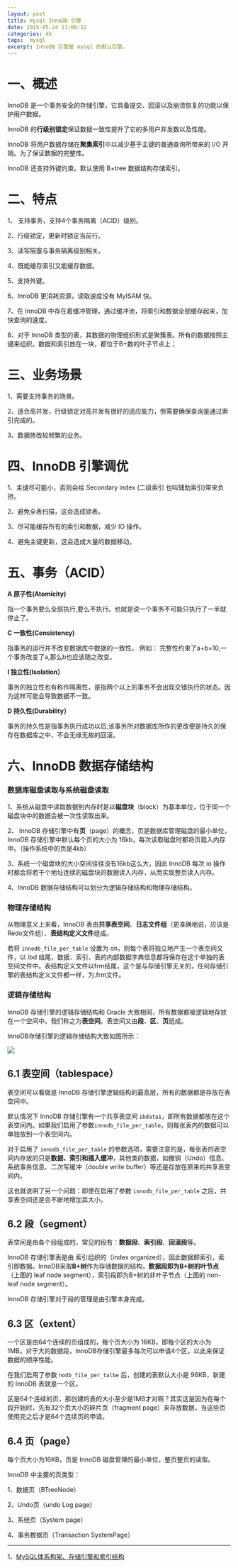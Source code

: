 ```yaml
---
layout: post
title: mysql InnoDB 引擎
date: 2015-05-24 11:08:12
categories: db
tags:  mysql 
excerpt: InnoDB 引擎是 mysql 的默认引擎。
---
```



# 一、概述

InnoDB 是一个事务安全的存储引擎，它具备提交、回滚以及崩溃恢复的功能以保护用户数据。

InnoDB 的**行级别锁定**保证数据一致性提升了它的多用户并发数以及性能。

InnoDB 将用户数据存储在**聚集索引**中以减少基于主键的普通查询所带来的 I/O 开销。为了保证数据的完整性。

InnoDB 还支持外键约束。默认使用 B+tree 数据结构存储索引。

# 二、特点

1、 支持事务，支持4个事务隔离（ACID）级别。

2、行级锁定，更新时锁定当前行。

3、读写阻塞与事务隔离级别相关。

4、既能缓存索引又能缓存数据。

5、支持外键。

6、InnoDB 更消耗资源，读取速度没有 MyISAM 快。

7、在 InnoDB 中存在着缓冲管理，通过缓冲池，将索引和数据全部缓存起来，加快查询的速度。
 
8、对于 InnoDB 类型的表，其数据的物理组织形式是聚簇表。所有的数据按照主键来组织。数据和索引放在一块，都位于B+数的叶子节点上；

# 三、业务场景

1、需要支持事务的场景。

2、适合高并发，行级锁定对高并发有很好的适应能力，但需要确保查询是通过索引完成的。

3、数据修改较频繁的业务。

# 四、InnoDB 引擎调优

1、主键尽可能小，否则会给 Secondary index (二级索引 也叫辅助索引)带来负担。

2、避免全表扫描，这会造成锁表。

3、尽可能缓存所有的索引和数据，减少 IO 操作。

4、避免主键更新，这会造成大量的数据移动。


# 五、事务（ACID）

**A 原子性(Atomicity)** 

指一个事务要么全部执行,要么不执行。也就是说一个事务不可能只执行了一半就停止了。

**C 一致性(Consistency)**

指事务的运行并不改变数据库中数据的一致性。 例如： 完整性约束了a+b=10,一个事务改变了a,那么b也应该随之改变。  

**I 独立性(Isolation）** 

事务的独立性也有称作隔离性，是指两个以上的事务不会出现交错执行的状态。因为这样可能会导致数据不一致。

**D 持久性(Durability）**

事务的持久性是指事务执行成功以后,该事务所对数据库所作的更改便是持久的保存在数据库之中，不会无缘无故的回滚。

# 六、InnoDB 数据存储结构

### 数据库磁盘读取与系统磁盘读取

1、系统从磁盘中读取数据到内存时是以**磁盘块**（block）为基本单位，位于同一个磁盘块中的数据会被一次性读取出来。

2、 InnoDB 存储引擎中有**页**（page）的概念，页是数据库管理磁盘的最小单位，InnoDB 存储引擎中默认每个页的大小为 16kb，每次读取磁盘时都将页载入内存中。（操作系统中的页是4kb）

3、系统一个磁盘块的大小空间往往没有16kb这么大，因此 InnoDB 每次 io 操作时都会将若干个地址连续的磁盘块的数据读入内存，从而实现整页读入内存。

4、InnoDB 数据存储结构可以划分为逻辑存储结构和物理存储结构。

### 物理存储结构

从物理意义上来看，InnoDB 表由**共享表空间**、**日志文件组**（更准确地说，应该是Redo文件组）、**表结构定义文件**组成。

若将 `innodb_file_per_table` 设置为 on，则每个表将独立地产生一个表空间文件，以 ibd 结尾，数据、索引、表的内部数据字典信息都将保存在这个单独的表空间文件中。表结构定义文件以frm结尾，这个是与存储引擎无关的，任何存储引擎的表结构定义文件都一样，为.frm文件。

### 逻辑存储结构

InnoDB 存储引擎的逻辑存储结构和 Oracle 大致相同，所有数据都被逻辑地存放在一个空间中。我们称之为**表空间**。表空间又由**段**、**区**、**页**组成。


InnoDB存储引擎的逻辑存储结构大致如图所示：

![](/assets/db/mysql-2022-09-26_15-23-26.png)


## 6.1 表空间（tablespace）

表空间可以看做是 InnoDB 存储引擎逻辑结构的最高层，所有的数据都是存放在表空间中。

默认情况下 InnoDB 存储引擎有一个共享表空间 `ibdata1`，即所有数据都放在这个表空间内。如果我们启用了参数`innodb_file_per_table`，则每张表内的数据可以单独放到一个表空间内。

对于启用了 `innodb_file_per_table` 的参数选项，需要注意的是，每张表的表空间内存放的只是**数据、索引和插入缓冲**，其他类的数据，如撤销（Undo）信息、系统事务信息、二次写缓冲（double write buffer）等还是存放在原来的共享表空间内。

这也就说明了另一个问题：即使在启用了参数 `innodb_file_per_table` 之后，共享表空间还是会不断地增加其大小。

## 6.2 段（segment）

表空间是由各个段组成的，常见的段有：**数据段**、**索引段**、**回滚段**等。

InnoDB 存储引擎表是由 索引组织的（index organized），因此数据即索引，索引即数据。InnoDB采取**B+树**作为存储数据的结构，**数据段即为B+树的叶节点**（上图的 leaf node segment），索引段即为B+树的非叶子节点（上图的 non-leaf node segment）。

InnoDB 存储引擎对于段的管理是由引擎本身完成。

## 6.3 区（extent）

一个区是由64个连续的页组成的，每个页大小为 16KB，即每个区的大小为 1MB。对于大的数据段，InnoDB存储引擎最多每次可以申请4个区，以此来保证数据的顺序性能。

在我们启用了参数 `nodb_file_per_talbe` 后，创建的表默认大小是 96KB，新建的 InnoDB 表就是一个区。

区是64个连续的页，那创建的表的大小至少是1MB才对啊？其实这是因为在每个段开始时，先有32个页大小的碎片页（fragment page）来存放数据，当这些页使用完之后才是64个连续页的申请。

## 6.4 页（page）

每个页大小为16KB，页是 InnoDB 磁盘管理的最小单位，整页整页的读取。

InnoDB 中主要的页类型：

1、数据页（BTreeNode）

2、Undo页（undo Log page）

3、系统页（System page）

4、事务数据页（Transaction SystemPage）


---
1、[MySQL体系构架、存储引擎和索引结构](https://zhuanlan.zhihu.com/p/500250022)
